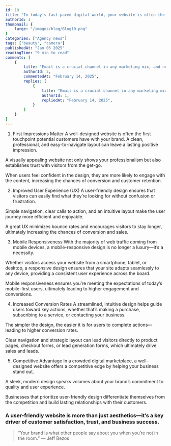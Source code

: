 ```yaml
---
id: 10
title: "In today’s fast-paced digital world, your website is often the first point of contact between your business and potential customers. A user-friendly design plays a pivotal role in shaping the first impression and determining whether visitors stay or leave. Whether you’re running an eCommerce store or a service-based business, investing in great website design can be the difference between thriving or struggling in the competitive online space."
authorId: 1
thumbnail: {
	large: "/images/blog/Blog10.png" 
}
categories: ["Agency news"]
tags: ["beauty", "camera"]
publishedAt: "Jan 05 2025"
readingTime: "9 min to read"
comments: [
	{
		title: "Email is a crucial channel in any marketing mix, and never has this been truer than for today’s entrepreneur. Curious what to say.",
		authorId: 2,
		commentedAt: "February 14, 2025",
		replies: [
			{
				title: "Email is a crucial channel in any marketing mix, and never has this been truer than for today’s entrepreneur. Curious what to say.",
				authorId: 1,
				repliedAt: "February 14, 2025",
			}
		]
	}
]
---
```


1. First Impressions Matter
A well-designed website is often the first touchpoint potential customers have with your brand. A clean, professional, and easy-to-navigate layout can leave a lasting positive impression.

A visually appealing website not only shows your professionalism but also establishes trust with visitors from the get-go.

When users feel confident in the design, they are more likely to engage with the content, increasing the chances of conversion and customer retention.

2. Improved User Experience (UX)
A user-friendly design ensures that visitors can easily find what they’re looking for without confusion or frustration.

Simple navigation, clear calls to action, and an intuitive layout make the user journey more efficient and enjoyable.

A great UX minimizes bounce rates and encourages visitors to stay longer, ultimately increasing the chances of conversion and sales.

3. Mobile Responsiveness
With the majority of web traffic coming from mobile devices, a mobile-responsive design is no longer a luxury—it’s a necessity.

Whether visitors access your website from a smartphone, tablet, or desktop, a responsive design ensures that your site adapts seamlessly to any device, providing a consistent user experience across the board.

Mobile responsiveness ensures you’re meeting the expectations of today’s mobile-first users, ultimately leading to higher engagement and conversions.

4. Increased Conversion Rates
A streamlined, intuitive design helps guide users toward key actions, whether that’s making a purchase, subscribing to a service, or contacting your business.

The simpler the design, the easier it is for users to complete actions—leading to higher conversion rates.

Clear navigation and strategic layout can lead visitors directly to product pages, checkout forms, or lead generation forms, which ultimately drive sales and leads.

5. Competitive Advantage
In a crowded digital marketplace, a well-designed website offers a competitive edge by helping your business stand out.

A sleek, modern design speaks volumes about your brand’s commitment to quality and user experience.

Businesses that prioritize user-friendly design differentiate themselves from the competition and build lasting relationships with their customers.

### A user-friendly website is more than just aesthetics—it’s a key driver of customer satisfaction, trust, and business success.

> “Your brand is what other people say about you when you’re not in the room.” — Jeff Bezos
